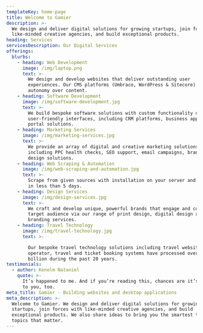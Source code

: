 ```yaml
---
templateKey: home-page
title: Welcome to Gamier
description: >-
  We design and deliver digital solutions for growing startups, join forces with
  like-minded creative agencies, and build exceptional products.
heading: Services
servicesDescription: Our Digital Services
offerings:
  blurbs:
    - heading: Web Development
      image: /img/laptop.png
      text: >-
        We design and develop websites that deliver outstanding user
        experiences. Our CMS platforms (Umbraco, WordPress & Sitecore) give you
        autonomy over content.
    - heading: Software Development
      image: /img/software-development.jpg
      text: >-
        We build bespoke software solutions with custom functionality on
        user-friendly interfaces, including CRM platforms, business apps and web
        portal solutions.
    - heading: Marketing Services
      image: /img/marketing-services.jpg
      text: >-
        We provide an array of digital and creative marketing solutions
        including PPC health checks, SEO support, email campaigns, branding and
        design solutions.
    - heading: Web Scraping & Automation
      image: /img/web-scraping-and-automation.jpg
      text: >-
        Scrape from given sources with installation on your server and testing
        in less than 5 days.
    - heading: Design Services
      image: /img/design-services.jpg
      text: >-
        We craft and develop unique, powerful brands that engage and compel your
        target audience via our range of print design, digital design and
        branding services.
    - heading: Travel Technology
      image: /img/travel-technology.jpg
      text: >-

        Our bespoke travel technology solutions including travel websites, tour
        operator, travel and ticket booking systems have processed over £1.5
        billion during the past 20 years.
testimonials:
  - author: Kenelm Nataniel
    quote: >-
      It’s happened to me. And if you’re reading this, chances are it’s happened
      to you, too.
meta_title: Gamier - Building websites and desktop applications
meta_description: >-
  Welcome to Gamier. We design and deliver digital solutions for growing
  startups, join forces with like-minded creative agencies, and build
  exceptional products. We also share ideas to bring you the smartest takes on
  topics that matter.
---
```


